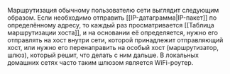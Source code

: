 Маршрутизация обычному пользователю сети выглядит следующим образом. Если необходимо отправить [[IP-датаграмма|IP-пакет]] по определённому адресу, то каждый раз просматривается [[Таблица маршрутизации хоста]], и на основании её определяется, нужно его отправлять на хост внутри сети, которой принадлежит отправляющий хост, или нужно его перенаправить на особый хост (маршрутизатор, шлюз), который решит, что делать с ним дальше. В локальных домашних сетях часто таким шлюзом является WiFi-роутер.